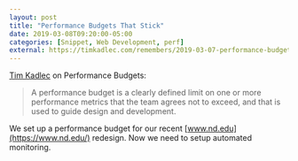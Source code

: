 ```yaml
---
layout: post
title: "Performance Budgets That Stick"
date: 2019-03-08T09:20:00-05:00
categories: [Snippet, Web Development, perf]
external: https://timkadlec.com/remembers/2019-03-07-performance-budgets-that-stick/
---
```


[Tim Kadlec](https://twitter.com/tkadlec) on Performance Budgets:

> A performance budget is a clearly defined limit on one or more performance metrics that the team agrees not to exceed, and that is used to guide design and development.

We set up a performance budget for our recent [www.nd.edu](https://www.nd.edu/) redesign. Now we need to setup automated monitoring.
